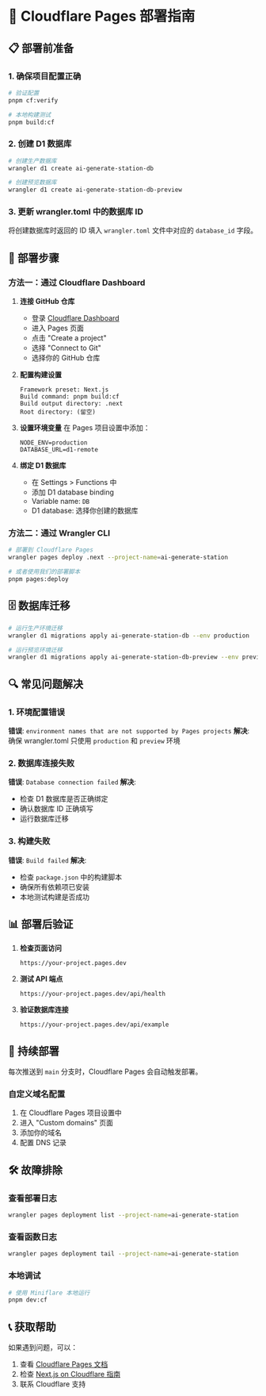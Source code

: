 # 🚀 Cloudflare Pages 部署指南

## 📋 部署前准备

### 1. 确保项目配置正确
```bash
# 验证配置
pnpm cf:verify

# 本地构建测试
pnpm build:cf
```

### 2. 创建 D1 数据库
```bash
# 创建生产数据库
wrangler d1 create ai-generate-station-db

# 创建预览数据库
wrangler d1 create ai-generate-station-db-preview
```

### 3. 更新 wrangler.toml 中的数据库 ID
将创建数据库时返回的 ID 填入 `wrangler.toml` 文件中对应的 `database_id` 字段。

## 🔧 部署步骤

### 方法一：通过 Cloudflare Dashboard

1. **连接 GitHub 仓库**
   - 登录 [Cloudflare Dashboard](https://dash.cloudflare.com)
   - 进入 Pages 页面
   - 点击 "Create a project"
   - 选择 "Connect to Git"
   - 选择你的 GitHub 仓库

2. **配置构建设置**
   ```
   Framework preset: Next.js
   Build command: pnpm build:cf
   Build output directory: .next
   Root directory: (留空)
   ```

3. **设置环境变量**
   在 Pages 项目设置中添加：
   ```
   NODE_ENV=production
   DATABASE_URL=d1-remote
   ```

4. **绑定 D1 数据库**
   - 在 Settings > Functions 中
   - 添加 D1 database binding
   - Variable name: `DB`
   - D1 database: 选择你创建的数据库

### 方法二：通过 Wrangler CLI

```bash
# 部署到 Cloudflare Pages
wrangler pages deploy .next --project-name=ai-generate-station

# 或者使用我们的部署脚本
pnpm pages:deploy
```

## 🗄️ 数据库迁移

```bash
# 运行生产环境迁移
wrangler d1 migrations apply ai-generate-station-db --env production

# 运行预览环境迁移
wrangler d1 migrations apply ai-generate-station-db-preview --env preview
```

## 🔍 常见问题解决

### 1. 环境配置错误
**错误**: `environment names that are not supported by Pages projects`
**解决**: 确保 wrangler.toml 只使用 `production` 和 `preview` 环境

### 2. 数据库连接失败
**错误**: `Database connection failed`
**解决**: 
- 检查 D1 数据库是否正确绑定
- 确认数据库 ID 正确填写
- 运行数据库迁移

### 3. 构建失败
**错误**: `Build failed`
**解决**:
- 检查 `package.json` 中的构建脚本
- 确保所有依赖项已安装
- 本地测试构建是否成功

## 📊 部署后验证

1. **检查页面访问**
   ```
   https://your-project.pages.dev
   ```

2. **测试 API 端点**
   ```
   https://your-project.pages.dev/api/health
   ```

3. **验证数据库连接**
   ```
   https://your-project.pages.dev/api/example
   ```

## 🔄 持续部署

每次推送到 `main` 分支时，Cloudflare Pages 会自动触发部署。

### 自定义域名配置

1. 在 Cloudflare Pages 项目设置中
2. 进入 "Custom domains" 页面
3. 添加你的域名
4. 配置 DNS 记录

## 🛠️ 故障排除

### 查看部署日志
```bash
wrangler pages deployment list --project-name=ai-generate-station
```

### 查看函数日志
```bash
wrangler pages deployment tail --project-name=ai-generate-station
```

### 本地调试
```bash
# 使用 Miniflare 本地运行
pnpm dev:cf
```

## 📞 获取帮助

如果遇到问题，可以：
1. 查看 [Cloudflare Pages 文档](https://developers.cloudflare.com/pages/)
2. 检查 [Next.js on Cloudflare 指南](https://developers.cloudflare.com/pages/framework-guides/nextjs/)
3. 联系 Cloudflare 支持